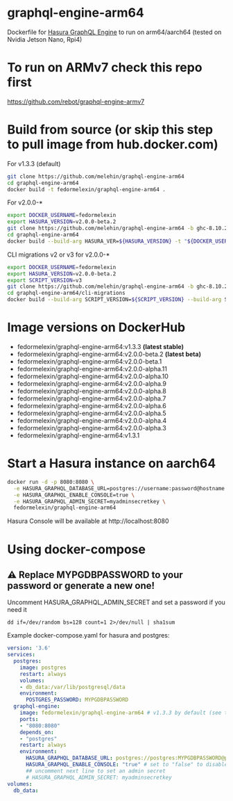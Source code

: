 # graphql-engine-arm64
Dockerfile for [Hasura GraphQL Engine](https://github.com/hasura/graphql-engine) to run on arm64/aarch64 (tested on Nvidia Jetson Nano, Rpi4)

# To run on ARMv7 check this repo first
https://github.com/rebot/graphql-engine-armv7

# Build from source (or skip this step to pull image from hub.docker.com)
For v1.3.3 (default)
```bash
git clone https://github.com/melehin/graphql-engine-arm64
cd graphql-engine-arm64
docker build -t fedormelexin/graphql-engine-arm64 .
```
For v2.0.0-*
```bash
export DOCKER_USERNAME=fedormelexin
export HASURA_VERSION=v2.0.0-beta.2
git clone https://github.com/melehin/graphql-engine-arm64 -b ghc-8.10.2
cd graphql-engine-arm64
docker build --build-arg HASURA_VER=${HASURA_VERSION} -t "${DOCKER_USERNAME}/graphql-engine-arm64:${HASURA_VERSION}" .
```
CLI migrations v2 or v3 for v2.0.0-*
```bash
export DOCKER_USERNAME=fedormelexin
export HASURA_VERSION=v2.0.0-beta.2
export SCRIPT_VERSION=v3
git clone https://github.com/melehin/graphql-engine-arm64 -b ghc-8.10.2
cd graphql-engine-arm64/cli-migrations
docker build --build-arg SCRIPT_VERSION=${SCRIPT_VERSION} --build-arg SERVER_IMAGE_TAG=${HASURA_VERSION} --build-arg SERVER_IMAGE=${DOCKER_USERNAME}/graphql-engine-arm64  -t "${DOCKER_USERNAME}/graphql-engine-arm64:v${HASURA_VERSION}.cli-migrations-${SCRIPT_VERSION}" .
```

# Image versions on DockerHub
* fedormelexin/graphql-engine-arm64:v1.3.3 **(latest stable)**
* fedormelexin/graphql-engine-arm64:v2.0.0-beta.2 **(latest beta)**
* fedormelexin/graphql-engine-arm64:v2.0.0-beta.1
* fedormelexin/graphql-engine-arm64:v2.0.0-alpha.11
* fedormelexin/graphql-engine-arm64:v2.0.0-alpha.10
* fedormelexin/graphql-engine-arm64:v2.0.0-alpha.9
* fedormelexin/graphql-engine-arm64:v2.0.0-alpha.8
* fedormelexin/graphql-engine-arm64:v2.0.0-alpha.7
* fedormelexin/graphql-engine-arm64:v2.0.0-alpha.6
* fedormelexin/graphql-engine-arm64:v2.0.0-alpha.5
* fedormelexin/graphql-engine-arm64:v2.0.0-alpha.4
* fedormelexin/graphql-engine-arm64:v2.0.0-alpha.3
* fedormelexin/graphql-engine-arm64:v1.3.1

# Start a Hasura instance on aarch64
```bash
docker run -d -p 8080:8080 \
  -e HASURA_GRAPHQL_DATABASE_URL=postgres://username:password@hostname:port/dbname \
  -e HASURA_GRAPHQL_ENABLE_CONSOLE=true \
  -e HASURA_GRAPHQL_ADMIN_SECRET=myadminsecretkey \
  fedormelexin/graphql-engine-arm64
```

Hasura Console will be available at http://localhost:8080

# Using docker-compose
## :warning: Replace MYPGDBPASSWORD to your password or generate a new one!
Uncomment HASURA_GRAPHQL_ADMIN_SECRET and set a password if you need it
```
dd if=/dev/random bs=128 count=1 2>/dev/null | sha1sum
```
Example docker-compose.yaml for hasura and postgres:
```yaml
version: '3.6'
services:
  postgres:
    image: postgres
    restart: always
    volumes:
    - db_data:/var/lib/postgresql/data
    environment:
      POSTGRES_PASSWORD: MYPGDBPASSWORD 
  graphql-engine:
    image: fedormelexin/graphql-engine-arm64 # v1.3.3 by default (see the Image versions above)
    ports:
    - "8080:8080"
    depends_on:
    - "postgres"
    restart: always
    environment:
      HASURA_GRAPHQL_DATABASE_URL: postgres://postgres:MYPGDBPASSWORD@postgres:5432/postgres
      HASURA_GRAPHQL_ENABLE_CONSOLE: "true" # set to "false" to disable console
      ## uncomment next line to set an admin secret
      # HASURA_GRAPHQL_ADMIN_SECRET: myadminsecretkey
volumes:
  db_data:
```
